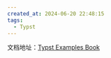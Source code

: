 ```yaml
---
created_at: 2024-06-20 22:48:15
tags:
  - Typst
---
```

文档地址：[Typst Examples Book](https://sitandr.github.io/typst-examples-book/book/about.html#typst-examples-book)

